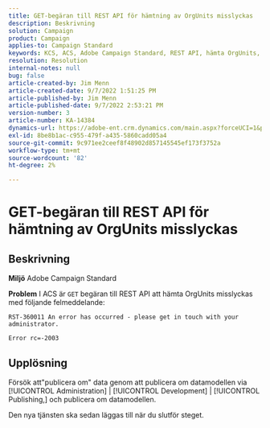 ```yaml
---
title: GET-begäran till REST API för hämtning av OrgUnits misslyckas
description: Beskrivning
solution: Campaign
product: Campaign
applies-to: Campaign Standard
keywords: KCS, ACS, Adobe Campaign Standard, REST API, hämta OrgUnits, misslyckas, publicera igen, datamodell
resolution: Resolution
internal-notes: null
bug: false
article-created-by: Jim Menn
article-created-date: 9/7/2022 1:51:25 PM
article-published-by: Jim Menn
article-published-date: 9/7/2022 2:53:21 PM
version-number: 3
article-number: KA-14384
dynamics-url: https://adobe-ent.crm.dynamics.com/main.aspx?forceUCI=1&pagetype=entityrecord&etn=knowledgearticle&id=f6147927-b42e-ed11-9db1-0022480866ad
exl-id: 8be8b1ac-c955-479f-a435-5860cadd05a4
source-git-commit: 9c971ee2ceef8f48902d857145545ef173f3752a
workflow-type: tm+mt
source-wordcount: '82'
ht-degree: 2%

---
```


# GET-begäran till REST API för hämtning av OrgUnits misslyckas

## Beskrivning


<b>Miljö</b>
Adobe Campaign Standard

<b>Problem</b>
I ACS är `GET` begäran till REST API att hämta OrgUnits misslyckas med följande felmeddelande:


```
RST-360011 An error has occurred - please get in touch with your administrator.

Error rc=-2003
```



## Upplösning


Försök att&quot;publicera om&quot; data genom att publicera om datamodellen via [!UICONTROL Administration] | [!UICONTROL Development] | [!UICONTROL Publishing,] och publicera om datamodellen.

Den nya tjänsten ska sedan läggas till när du slutför steget.
